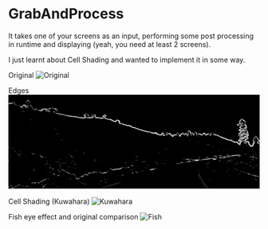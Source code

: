 # GrabAndProcess
It takes one of your screens as an input, performing some post processing in runtime and displaying (yeah, you need at least 2 screens).

I just learnt about Cell Shading and wanted to implement it in some way.

Original
![Original](Gifs/None.gif)

Edges
![Edges](Gifs/Edges.gif)

Cell Shading (Kuwahara)
![Kuwahara](Gifs/Kuwahara.gif)

Fish eye effect and original comparison
![Fish](Gifs/Fish.gif)
